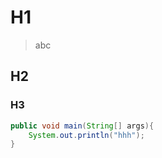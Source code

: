 # H1
> abc
## H2
### H3

```java
public void main(String[] args){
	System.out.println("hhh");
}
```
